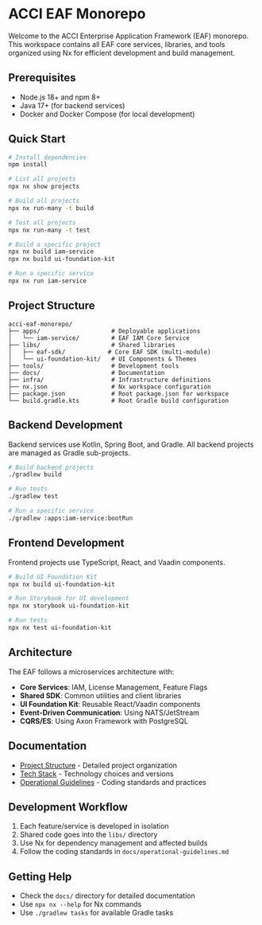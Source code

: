 # ACCI EAF Monorepo

Welcome to the ACCI Enterprise Application Framework (EAF) monorepo. This workspace contains all EAF core services, libraries, and tools organized using Nx for efficient development and build management.

## Prerequisites

- Node.js 18+ and npm 8+
- Java 17+ (for backend services)
- Docker and Docker Compose (for local development)

## Quick Start

```bash
# Install dependencies
npm install

# List all projects
npx nx show projects

# Build all projects
npx nx run-many -t build

# Test all projects
npx nx run-many -t test

# Build a specific project
npx nx build iam-service
npx nx build ui-foundation-kit

# Run a specific service
npx nx run iam-service
```

## Project Structure

```
acci-eaf-monorepo/
├── apps/                    # Deployable applications
│   └── iam-service/         # EAF IAM Core Service
├── libs/                    # Shared libraries
│   ├── eaf-sdk/            # Core EAF SDK (multi-module)
│   └── ui-foundation-kit/   # UI Components & Themes
├── tools/                   # Development tools
├── docs/                    # Documentation
├── infra/                   # Infrastructure definitions
├── nx.json                  # Nx workspace configuration
├── package.json             # Root package.json for workspace
└── build.gradle.kts         # Root Gradle build configuration
```

## Backend Development

Backend services use Kotlin, Spring Boot, and Gradle. All backend projects are managed as Gradle sub-projects.

```bash
# Build backend projects
./gradlew build

# Run tests
./gradlew test

# Run a specific service
./gradlew :apps:iam-service:bootRun
```

## Frontend Development

Frontend projects use TypeScript, React, and Vaadin components.

```bash
# Build UI Foundation Kit
npx nx build ui-foundation-kit

# Run Storybook for UI development
npx nx storybook ui-foundation-kit

# Run tests
npx nx test ui-foundation-kit
```

## Architecture

The EAF follows a microservices architecture with:

- **Core Services**: IAM, License Management, Feature Flags
- **Shared SDK**: Common utilities and client libraries
- **UI Foundation Kit**: Reusable React/Vaadin components
- **Event-Driven Communication**: Using NATS/JetStream
- **CQRS/ES**: Using Axon Framework with PostgreSQL

## Documentation

- [Project Structure](docs/project-structure.md) - Detailed project organization
- [Tech Stack](docs/tech-stack.md) - Technology choices and versions
- [Operational Guidelines](docs/operational-guidelines.md) - Coding standards and practices

## Development Workflow

1. Each feature/service is developed in isolation
2. Shared code goes into the `libs/` directory
3. Use Nx for dependency management and affected builds
4. Follow the coding standards in `docs/operational-guidelines.md`

## Getting Help

- Check the `docs/` directory for detailed documentation
- Use `npx nx --help` for Nx commands
- Use `./gradlew tasks` for available Gradle tasks
